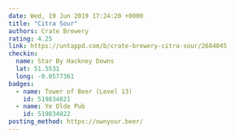 ```yaml
---
date: Wed, 19 Jun 2019 17:24:20 +0000
title: "Citra Sour"
authors: Crate Brewery
rating: 4.25
link: https://untappd.com/b/crate-brewery-citra-sour/2684045
checkin:
  name: Star By Hackney Downs
  lat: 51.5531
  long: -0.0577361
badges:
  - name: Tower of Beer (Level 13)
    id: 519834821
  - name: Ye Olde Pub
    id: 519834822
posting_method: https://ownyour.beer/
---
```

